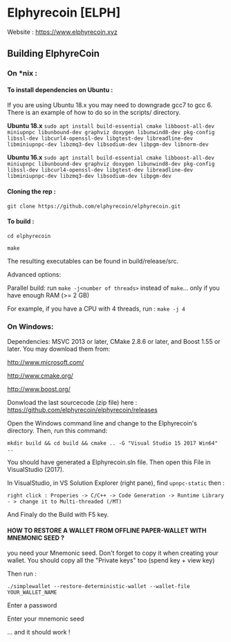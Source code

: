 # Elphyrecoin [ELPH]

Website : https://www.elphyrecoin.xyz

## Building ElphyreCoin

### On *nix :

#### To install dependencies on Ubuntu :

If you are using Ubuntu 18.x you may need to downgrade gcc7 to gcc 6. There is an example of how to do so in the scripts/ directory.

**Ubuntu 18.x**
`sudo apt install build-essential cmake libboost-all-dev miniupnpc libunbound-dev graphviz doxygen libunwind8-dev pkg-config libssl-dev libcurl4-openssl-dev libgtest-dev libreadline-dev libminiupnpc-dev libzmq3-dev libsodium-dev libpgm-dev libnorm-dev`

**Ubuntu 16.x**
`sudo apt install build-essential cmake libboost-all-dev miniupnpc libunbound-dev graphviz doxygen libunwind8-dev pkg-config libssl-dev libcurl4-openssl-dev libgtest-dev libreadline-dev libminiupnpc-dev libzmq3-dev libsodium-dev libpgm-dev`

#### Cloning the rep :
`git clone https://github.com/elphyrecoin/elphyrecoin.git`

#### To build :

`cd elphyrecoin`

`make`

The resulting executables can be found in build/release/src.

Advanced options:

Parallel build: run `make -j<number of threads>` instead of `make`... only if you have enough RAM (>= 2 GB)

For example, if you have a CPU with 4 threads, run : `make -j 4`

### On Windows:

Dependencies: MSVC 2013 or later, CMake 2.8.6 or later, and Boost 1.55 or later. You may download them from:

http://www.microsoft.com/

http://www.cmake.org/

http://www.boost.org/

Donwload the last sourcecode (zip file) here : https://github.com/elphyrecoin/elphyrecoin/releases

Open the Windows command line and change to the Elphyrecoin's directory. Then, run this command:

`mkdir build && cd build && cmake .. -G "Visual Studio 15 2017 Win64" ..`

You should have generated a Elphyrecoin.sln file. Then open this File in VisualStudio (2017).

In VisualStudio, in VS Solution Explorer (right pane), find `upnpc-static` then :

`right click : Properies -> C/C++ -> Code Generation -> Runtime Library - > change it to Multi-threaded (/MT)`

And Finaly do the Build with F5 key.

#### HOW TO RESTORE A WALLET FROM OFFLINE PAPER-WALLET WITH MNEMONIC SEED ?
you need your Mnemonic seed. Don't forget to copy it when creating your wallet. You should copy all the "Private keys" too (spend key + view key)

Then run :

`./simplewallet --restore-deterministic-wallet --wallet-file YOUR_WALLET_NAME`

Enter a password

Enter your mnemonic seed

... and it should work !
